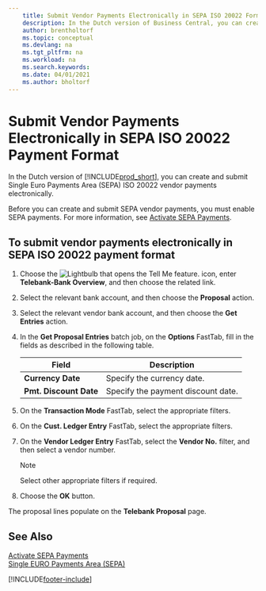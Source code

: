 ```yaml
---
    title: Submit Vendor Payments Electronically in SEPA ISO 20022 Format (NL)
    description: In the Dutch version of Business Central, you can create and submit Single Euro Payments Area (SEPA) ISO 20022 vendor payments electronically.
    author: brentholtorf
    ms.topic: conceptual
    ms.devlang: na
    ms.tgt_pltfrm: na
    ms.workload: na
    ms.search.keywords:
    ms.date: 04/01/2021
    ms.author: bholtorf
---
```

# Submit Vendor Payments Electronically in SEPA ISO 20022 Payment Format

In the Dutch version of [!INCLUDE[prod_short](../../includes/prod_short.md)], you can create and submit Single Euro Payments Area (SEPA) ISO 20022 vendor payments electronically.  

Before you can create and submit SEPA vendor payments, you must enable SEPA payments. For more information, see [Activate SEPA Payments](how-to-activate-sepa-payments.md).  

## To submit vendor payments electronically in SEPA ISO 20022 payment format  

1.  Choose the ![Lightbulb that opens the Tell Me feature.](../../media/ui-search/search_small.png "Tell me what you want to do") icon, enter **Telebank-Bank Overview**, and then choose the related link.  
2.  Select the relevant bank account, and then choose the **Proposal** action.  
3.  Select the relevant vendor bank account, and then choose the **Get Entries** action.  
4.  In the **Get Proposal Entries** batch job, on the **Options** FastTab, fill in the fields as described in the following table.  

    |Field|Description|  
    |---------------------------------|---------------------------------------|  
    |**Currency Date**|Specify the currency date.|  
    |**Pmt. Discount Date**|Specify the payment discount date.|  

5.  On the **Transaction Mode** FastTab, select the appropriate filters.  
6.  On the **Cust. Ledger Entry** FastTab, select the appropriate filters.  
7.  On the **Vendor Ledger Entry** FastTab, select the **Vendor No.** filter, and then select a vendor number.  

    > [!NOTE]  
    >  Select other appropriate filters if required.  

8.  Choose the **OK** button.  

The proposal lines populate on the **Telebank Proposal** page.  

## See Also  
 [Activate SEPA Payments](how-to-activate-sepa-payments.md)   
 [Single EURO Payments Area (SEPA)](single-euro-payments-area-sepa-.md)   


[!INCLUDE[footer-include](../../includes/footer-banner.md)]